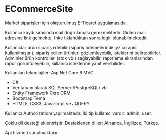 # ECommerceSite
Market siparişleri için oluşturulmuş E-Ticaret uygulamasıdır. 

Kullanıcı kaydı sırasında mail doğrulaması gerekmektedir. Girilen mail adresine link gelmekte, linke tıklandıktan sonra login olunabilmektedir.

Kullanıclar ürün sipariş edebilir (sipariş ödemelerinde iyzico apisi kullanılmıştır.), sipariş edilen ürünleri gözlemleyebilir, isteklerini belirtebilirler.
Adminler ürün kontrolleri (stok vb.) sağlayabilir, raporlama ekranlarından rapor görüntüleyebilir, kullanıcı isteklerine yanıt verebilirler.

Kullanılan teknolojiler:
Asp.Net Core 6 MVC
- C#
- Veritabanı olarak SQL Server /PostgreSQL/ vb
- Entity Framework Core ORM
- Bootstrap Tema
- HTML5, CSS3, Javascript ve JQUERY

Kullanıcı Authorizationı yapılmaktadır. İki tip kullanıcı vardır: admin, user.

Çoklu dil desteği eklenmiştir. Desteklenen diller: Almanca, İngilizce, Türkçe.

Api hizmeti sunulmaktadır.
